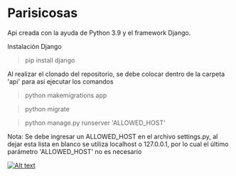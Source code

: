 # Parisicosas

Api creada con la ayuda de Python 3.9 y el framework Django.

Instalación Django
> pip install django

Al realizar el clonado del repositorio, se debe colocar dentro de la carpeta 'api' para así ejecutar los comandos
> python makemigrations app

> python migrate

> python manage.py runserver 'ALLOWED_HOST'

Nota: Se debe ingresar un ALLOWED_HOST en el archivo settings.py, al dejar esta lista en blanco se utiliza localhost o 127.0.0.1, por lo cual el último parámetro 'ALLOWED_HOST' no es necesario

[![Alt text](https://i.pinimg.com/474x/9b/e4/aa/9be4aab352ee917029d6249e326bc486.jpg)](https://youtu.be/moFKexeFFYw)
